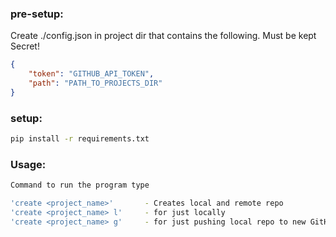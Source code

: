 ### pre-setup:
Create ./config.json in project dir that contains the following. Must be kept Secret!
```json
{
    "token": "GITHUB_API_TOKEN",
    "path": "PATH_TO_PROJECTS_DIR"
}
```

### setup: 
```bash
pip install -r requirements.txt
```

### Usage:
```bash
Command to run the program type

'create <project_name>'       - Creates local and remote repo
'create <project_name> l'     - for just locally
'create <project_name> g'     - for just pushing local repo to new GitHub repo
```
